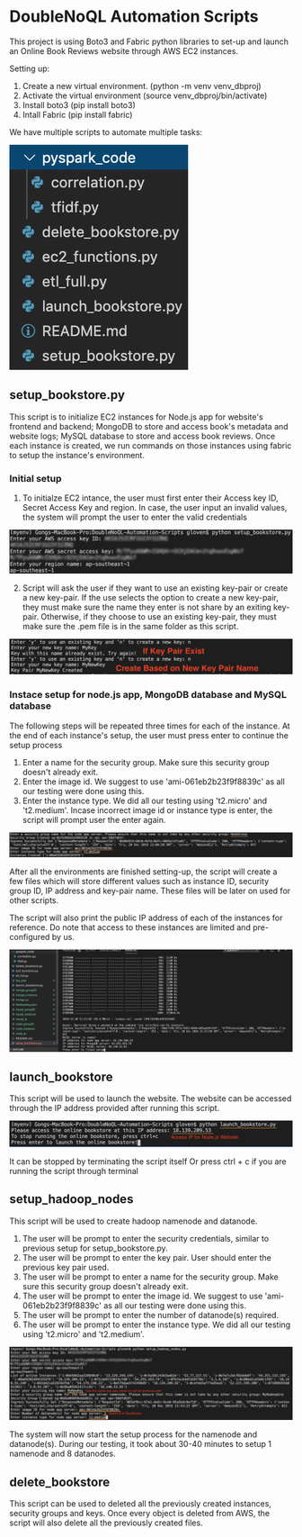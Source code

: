 # DoubleNoQL Automation Scripts

This project is using Boto3 and Fabric python libraries to set-up and launch an Online Book Reviews website through AWS EC2 instances. 

Setting up:
1. Create a new virtual environment. (python -m venv venv_dbproj)
2. Activate the virtual environment (source venv_dbproj/bin/activate) 
3. Install boto3 (pip install boto3)
4. Intall Fabric (pip install fabric)

We have multiple scripts to automate multiple tasks:

![list for scripts and folders](/image_reference/01.png)

## setup_bookstore.py

This script is to initialize EC2 instances for Node.js app for website's frontend and backend; MongoDB to store and access book's metadata and website logs; MySQL database to store and access book reviews. Once each instance is created, we run commands on those instances using fabric to setup the instance's environment.

### Initial setup

1. To initialze EC2 intance, the user must first enter their Access key ID, Secret Access Key and region. In case, the user input an invalid values, the system will prompt the user to enter the valid credentials

![aws_credentials](/image_reference/02.png)

2. Script will ask the user if they want to use an existing key-pair or create a new key-pair. If the use selects the option to create a new key-pair, they must make sure the name they enter is not share by an exiting key-pair. Otherwise, if they choose to use an existing key-pair, they must make sure the .pem file is in the same folder as this script.

![key-pair](/image_reference/03.png)

### Instace setup for node.js app, MongoDB database and MySQL database
The following steps will be repeated three times for each of the instance. At the end of each instance's setup, the user must press enter to continue the setup process
1. Enter a name for the security group. Make sure this security group doesn't already exit.
2. Enter the image id. We suggest to use 'ami-061eb2b23f9f8839c' as all our testing were done using this.
3. Enter the instance type. We did all our testing using 't2.micro' and 't2.medium'.
Incase incorrect image id or instance type is enter, the script will prompt user the enter again.

![instance setup](/image_reference/04.png)

After all the environments are finished setting-up, the script will create a few files which will store different values such as instance ID, security group ID, IP address and key-pair name. These files will be later on used for other scripts.

The script will also print the public IP address of each of the instances for reference. Do note that access to these instances are limited and pre-configured by us.

![instance setup_finish](/image_reference/05.png)

## launch_bookstore

This script will be used to launch the website. The website can be accessed through the IP address provided after running this script.

![launch website](/image_reference/06.png)

It can be stopped by terminating the script itself Or press ctrl + c if you are running the script through terminal

## setup_hadoop_nodes

This script will be used to create hadoop namenode and datanode.

1. The user will be prompt to enter the security credentials, similar to previous setup for setup_bookstore.py. 
2. The user will be prompt to enter the key pair. User should enter the previous key pair used.
3. The user will be prompt to enter a name for the security group. Make sure this security group doesn't already exit.
4. The user will be prompt to enter the image id. We suggest to use 'ami-061eb2b23f9f8839c' as all our testing were done using this.
5. The user will be prompt to enter the number of datanode(s) required. 
6. The user will be prompt to enter the instance type. We did all our testing using 't2.micro' and 't2.medium'.

![launch website](/image_reference/07.png)

The system will now start the setup process for the namenode and datanode(s). During our testing, it took about 30-40 minutes to setup 1 namenode and 8 datanodes.


## delete_bookstore

This script can be used to deleted all the previously created instances, security groups and keys. Once every object is deleted from AWS, the script will also delete all the previously created files. 
